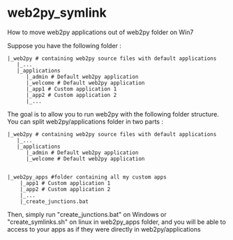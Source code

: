 web2py_symlink
==============

How to move web2py applications out of web2py folder on Win7

Suppose you have the following folder : 

```
|_web2py # containing web2py source files with default applications
   |_...  
   |_applications
      |_admin # Default web2py application
      |_welcome # Default web2py application
      |_app1 # Custom application 1
      |_app2 # Custom application 2
      |_...
```
The goal is to allow you to run web2py with the following folder structure. 
You can split web2py/applications folder in two parts :
```
|_web2py # containing web2py source files with default applications
   |_...  
   |_applications
      |_admin # Default web2py application
      |_welcome # Default web2py application


|_web2py_apps #folder containing all my custom apps
    |_app1 # Custom application 1
    |_app2 # Custom application 2
    |_...
    |_create_junctions.bat
```    
Then, simply run "create_junctions.bat" on Windows or "create_symlinks.sh" on linux in web2py_apps folder, and you will be able to access to your apps as if they were directly in web2py/applications


